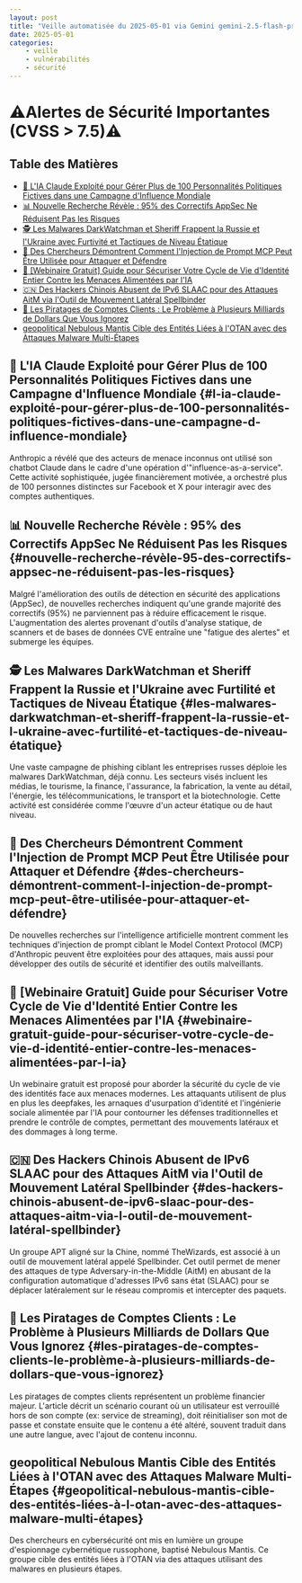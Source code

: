 ```yaml
---
layout: post
title: "Veille automatisée du 2025-05-01 via Gemini gemini-2.5-flash-preview-04-17"
date: 2025-05-01
categories:
    - veille
    - vulnérabilités
    - sécurité
---
```

# ⚠️Alertes de Sécurité Importantes (CVSS > 7.5)⚠️

## Table des Matières
*   [🤖 L'IA Claude Exploité pour Gérer Plus de 100 Personnalités Politiques Fictives dans une Campagne d'Influence Mondiale](#l-ia-claude-exploité-pour-gérer-plus-de-100-personnalités-politiques-fictives-dans-une-campagne-d-influence-mondiale)
*   [📊 Nouvelle Recherche Révèle : 95% des Correctifs AppSec Ne Réduisent Pas les Risques](#nouvelle-recherche-révèle-95-des-correctifs-appsec-ne-réduisent-pas-les-risques)
*   [🕵️ Les Malwares DarkWatchman et Sheriff Frappent la Russie et l'Ukraine avec Furtivité et Tactiques de Niveau Étatique](#les-malwares-darkwatchman-et-sheriff-frappent-la-russie-et-l-ukraine-avec-furtivité-et-tactiques-de-niveau-étatique)
*   [🧠 Des Chercheurs Démontrent Comment l'Injection de Prompt MCP Peut Être Utilisée pour Attaquer et Défendre](#des-chercheurs-démontrent-comment-l-injection-de-prompt-mcp-peut-être-utilisée-pour-attaquer-et-défendre)
*   [🔑 [Webinaire Gratuit] Guide pour Sécuriser Votre Cycle de Vie d'Identité Entier Contre les Menaces Alimentées par l'IA](#webinaire-gratuit-guide-pour-sécuriser-votre-cycle-de-vie-d-identité-entier-contre-les-menaces-alimentées-par-l-ia)
*   [🇨🇳 Des Hackers Chinois Abusent de IPv6 SLAAC pour des Attaques AitM via l'Outil de Mouvement Latéral Spellbinder](#des-hackers-chinois-abusent-de-ipv6-slaac-pour-des-attaques-aitm-via-l-outil-de-mouvement-latéral-spellbinder)
*   [💸 Les Piratages de Comptes Clients : Le Problème à Plusieurs Milliards de Dollars Que Vous Ignorez](#les-piratages-de-comptes-clients-le-problème-à-plusieurs-milliards-de-dollars-que-vous-ignorez)
*   [ geopolitical Nebulous Mantis Cible des Entités Liées à l'OTAN avec des Attaques Malware Multi-Étapes](#geopolitical-nebulous-mantis-cible-des-entités-liées-à-l-otan-avec-des-attaques-malware-multi-étapes)

## 🤖 L'IA Claude Exploité pour Gérer Plus de 100 Personnalités Politiques Fictives dans une Campagne d'Influence Mondiale {#l-ia-claude-exploité-pour-gérer-plus-de-100-personnalités-politiques-fictives-dans-une-campagne-d-influence-mondiale}
Anthropic a révélé que des acteurs de menace inconnus ont utilisé son chatbot Claude dans le cadre d'une opération d'"influence-as-a-service". Cette activité sophistiquée, jugée financièrement motivée, a orchestré plus de 100 personnes distinctes sur Facebook et X pour interagir avec des comptes authentiques.

## 📊 Nouvelle Recherche Révèle : 95% des Correctifs AppSec Ne Réduisent Pas les Risques {#nouvelle-recherche-révèle-95-des-correctifs-appsec-ne-réduisent-pas-les-risques}
Malgré l'amélioration des outils de détection en sécurité des applications (AppSec), de nouvelles recherches indiquent qu'une grande majorité des correctifs (95%) ne parviennent pas à réduire efficacement le risque. L'augmentation des alertes provenant d'outils d'analyse statique, de scanners et de bases de données CVE entraîne une "fatigue des alertes" et submerge les équipes.

## 🕵️ Les Malwares DarkWatchman et Sheriff Frappent la Russie et l'Ukraine avec Furtilité et Tactiques de Niveau Étatique {#les-malwares-darkwatchman-et-sheriff-frappent-la-russie-et-l-ukraine-avec-furtilité-et-tactiques-de-niveau-étatique}
Une vaste campagne de phishing ciblant les entreprises russes déploie les malwares DarkWatchman, déjà connu. Les secteurs visés incluent les médias, le tourisme, la finance, l'assurance, la fabrication, la vente au détail, l'énergie, les télécommunications, le transport et la biotechnologie. Cette activité est considérée comme l'œuvre d'un acteur étatique ou de haut niveau.

## 🧠 Des Chercheurs Démontrent Comment l'Injection de Prompt MCP Peut Être Utilisée pour Attaquer et Défendre {#des-chercheurs-démontrent-comment-l-injection-de-prompt-mcp-peut-être-utilisée-pour-attaquer-et-défendre}
De nouvelles recherches sur l'intelligence artificielle montrent comment les techniques d'injection de prompt ciblant le Model Context Protocol (MCP) d'Anthropic peuvent être exploitées pour des attaques, mais aussi pour développer des outils de sécurité et identifier des outils malveillants.

## 🔑 [Webinaire Gratuit] Guide pour Sécuriser Votre Cycle de Vie d'Identité Entier Contre les Menaces Alimentées par l'IA {#webinaire-gratuit-guide-pour-sécuriser-votre-cycle-de-vie-d-identité-entier-contre-les-menaces-alimentées-par-l-ia}
Un webinaire gratuit est proposé pour aborder la sécurité du cycle de vie des identités face aux menaces modernes. Les attaquants utilisent de plus en plus les deepfakes, les arnaques d'usurpation d'identité et l'ingénierie sociale alimentée par l'IA pour contourner les défenses traditionnelles et prendre le contrôle de comptes, permettant des mouvements latéraux et des dommages à long terme.

## 🇨🇳 Des Hackers Chinois Abusent de IPv6 SLAAC pour des Attaques AitM via l'Outil de Mouvement Latéral Spellbinder {#des-hackers-chinois-abusent-de-ipv6-slaac-pour-des-attaques-aitm-via-l-outil-de-mouvement-latéral-spellbinder}
Un groupe APT aligné sur la Chine, nommé TheWizards, est associé à un outil de mouvement latéral appelé Spellbinder. Cet outil permet de mener des attaques de type Adversary-in-the-Middle (AitM) en abusant de la configuration automatique d'adresses IPv6 sans état (SLAAC) pour se déplacer latéralement sur le réseau compromis et intercepter des paquets.

## 💸 Les Piratages de Comptes Clients : Le Problème à Plusieurs Milliards de Dollars Que Vous Ignorez {#les-piratages-de-comptes-clients-le-problème-à-plusieurs-milliards-de-dollars-que-vous-ignorez}
Les piratages de comptes clients représentent un problème financier majeur. L'article décrit un scénario courant où un utilisateur est verrouillé hors de son compte (ex: service de streaming), doit réinitialiser son mot de passe et constate ensuite que le contenu a été altéré, souvent traduit dans une autre langue, avec l'ajout de contenu inconnu.

##  geopolitical Nebulous Mantis Cible des Entités Liées à l'OTAN avec des Attaques Malware Multi-Étapes {#geopolitical-nebulous-mantis-cible-des-entités-liées-à-l-otan-avec-des-attaques-malware-multi-étapes}
Des chercheurs en cybersécurité ont mis en lumière un groupe d'espionnage cybernétique russophone, baptisé Nebulous Mantis. Ce groupe cible des entités liées à l'OTAN via des attaques utilisant des malwares en plusieurs étapes.